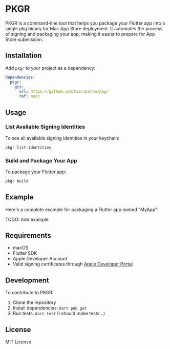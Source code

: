 # PKGR

PKGR is a command-line tool that helps you package your Flutter app into a single pkg binary for Mac App Store deployment. It automates the process of signing and packaging your app, making it easier to prepare for App Store submission.

## Installation

Add `pkgr` to your project as a dependency:

```yaml
dependencies:
  pkgr:
    git:
      url: https://github.com/misraishan/pkgr
      ref: main
```

## Usage

### List Available Signing Identities

To see all available signing identities in your keychain:

```bash
pkgr list-identities
```

### Build and Package Your App

To package your Flutter app:

```bash
pkgr build
```

## Example

Here's a complete example for packaging a Flutter app named "MyApp":

TODO: Add example

## Requirements

- macOS
- Flutter SDK
- Apple Developer Account
- Valid signing certificates through [Apple Developer Portal](https://developer.apple.com/account/resources/certificates/list)

## Development

To contribute to PKGR:

1. Clone the repository
2. Install dependencies: `dart pub get`
3. Run tests: `dart test` (I should make tests...)

## License

MIT License
